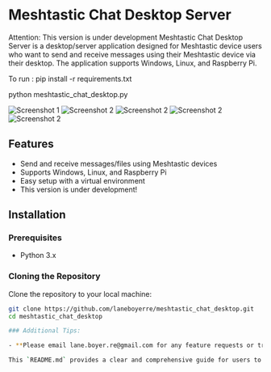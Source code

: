 # Meshtastic Chat Desktop Server

Attention: This version is under development
Meshtastic Chat Desktop Server is a desktop/server application designed for Meshtastic device users who want to send and receive messages using their Meshtastic device via their desktop. The application supports Windows, Linux, and Raspberry Pi.

To run :
pip install -r requirements.txt

python meshtastic_chat_desktop.py

![Screenshot 1](develop/ScreenShots/MainScreen1.JPG)
![Screenshot 2](ScreenShots/MainScreen2.JPG)
![Screenshot 2](ScreenShots/MainScreen3.JPG)
![Screenshot 2](ScreenShots/FlaskInterface.JPG)
![Screenshot 2](ScreenShots/NewFlaskWeb.JPG)

## Features

- Send and receive messages/files using Meshtastic devices
- Supports Windows, Linux, and Raspberry Pi
- Easy setup with a virtual environment
- This version is under development!

## Installation

### Prerequisites

- Python 3.x

### Cloning the Repository

Clone the repository to your local machine:

```sh
git clone https://github.com/laneboyerre/meshtastic_chat_desktop.git
cd meshtastic_chat_desktop

### Additional Tips:

- **Please email lane.boyer.re@gmail.com for any feature requests or trouble shooting.

This `README.md` provides a clear and comprehensive guide for users to understand, install, and use your application. If you have any specific sections or additional information you'd like to include, let me know!
